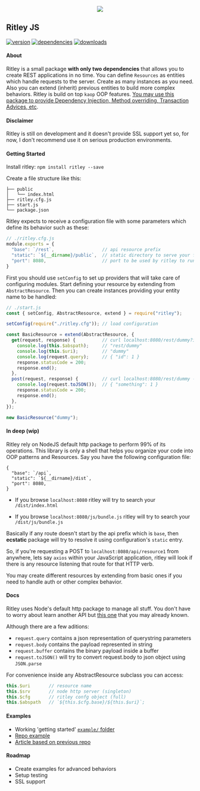 <p align="center">
  <a><img src="https://i.imgur.com/6BKD8jW.png"></a>
  <h2>Ritley JS</h2>
</p>


[![version](https://img.shields.io/npm/v/ritley.svg)](https://www.npmjs.com/package/ritley/)
[![dependencies](https://david-dm.org/k1r0s/ritley/status.svg)](https://david-dm.org/k1r0s/ritley/status.svg)
[![downloads](https://img.shields.io/npm/dm/ritley.svg)](https://www.npmjs.com/package/ritley)

#### About
Ritley is a small package __with only two dependencies__ that allows you to create REST applications in no time. You can define `Resources` as entities which handle requests to the server. Create as many instances as you need. Also you can extend (inherit) previous entities to build more complex behaviors. Ritley is build on top `kaop` OOP features. [You may use this package to provide Dependency Injection, Method overriding, Transaction Advices, etc](https://github.com/k1r0s/kaop).

#### Disclaimer
Ritley is still on development and it doesn't provide SSL support yet so, for now, I don't recommend use it on serious production environments.

#### Getting Started

Install ritley:
`npm install ritley --save`

Create a file structure like this:
```
├── public
│   └── index.html
├── ritley.cfg.js
├── start.js
└── package.json
```

Ritley expects to receive a configuration file with some parameters which define its behavior such as these:
```javascript
// ./ritley.cfg.js
module.exports = {
  "base": `/rest`,                  // api resource prefix
  "static": `${__dirname}/public`,  // static directory to serve your front
  "port": 8080,                     // port to be used by ritley to run the app
}
```
First you should use `setConfig` to set up providers that will take care of configuring modules. Start defining your resource by extending from `AbstractResource`. Then you can create instances providing your entity name to be handled:
```javascript
// ./start.js
const { setConfig, AbstractResource, extend } = require("ritley");

setConfig(require("./ritley.cfg")); // load configuration

const BasicResource = extend(AbstractResource, {
  get(request, response) {          // curl localhost:8080/rest/dummy?id=1 -X GET -v
    console.log(this.$abspath);     // "rest/dummy"
    console.log(this.$uri);         // "dummy"
    console.log(request.query);     // { "id": 1 }
    response.statusCode = 200;
    response.end();
  },
  post(request, response) {         // curl localhost:8080/rest/dummy -X POST --data '{ "something": 1 }' -v
    console.log(request.toJSON());  // { "something": 1 }
    response.statusCode = 200;
    response.end();
  },
});

new BasicResource("dummy");
```

#### In deep (wip)
Ritley rely on NodeJS default http package to perform 99% of its operations. This library is only a shell that helps you organize your code into OOP patterns and Resources. Say you have the following configuration file:
```
{
  "base": `/api`,
  "static": `${__dirname}/dist`,
  "port": 8080,
}
```

- If you browse `localhost:8080` ritley will try to search your `/dist/index.html`

- If you browse `localhost:8080/js/bundle.js` ritley will try to search your `/dist/js/bundle.js`

Basically if any route doesn't start by the api prefix which is `base`, then __ecstatic__ package will try to resolve it using configuration's `static` entry.

So, if you're requesting a POST to `localhost:8080/api/resource1` from anywhere, lets say `axios` within your JavaScript application, ritley will look if there is any resource listening that route for that HTTP verb.

You may create different resources by extending from basic ones if you need to handle auth or other complex behavior.

#### Docs
Ritley uses Node's default http package to manage all stuff. You don't have to worry about learn another API but [this one](https://nodejs.org/api/http.html) that you may already known.

Although there are a few aditions:

- `request.query` contains a json representation of querystring parameters
- `request.body` contains the payload represented in string
- `request.buffer` contains the binary payload inside a buffer
- `request.toJSON()` will try to convert request.body to json object using `JSON.parse`

For convenience inside any AbstractResource subclass you can access:

```javascript
this.$uri       // resource name
this.$srv       // node http server (singleton)
this.$cfg       // ritley confg object (full)
this.$abspath   // `${this.$cfg.base}/${this.$uri}`;
```

#### Examples
- Working 'getting started' [`example/` folder](https://github.com/k1r0s/ritley/tree/master/example)
- [Repo example](https://github.com/k1r0s/micro-ritley-lowdb-example)
- [Article based on previous repo](https://medium.com/@k1r0s/how-to-write-scalable-nodejs-services-code-examples-b48baa2d9eb9)
#### Roadmap
- Create examples for advanced behaviors
- Setup testing
- SSL support
